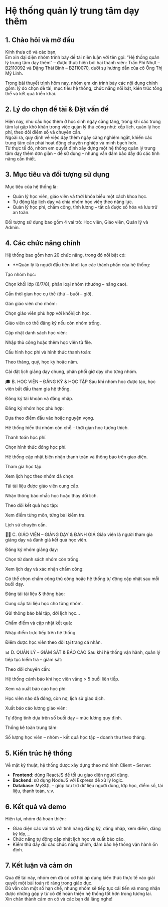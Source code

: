 # Hệ thống quản lý trung tâm dạy thêm

## 1. Chào hỏi và mở đầu
Kính thưa cô và các bạn,  
Em xin đại diện nhóm trình bày đề tài niên luận với tên gọi: “Hệ thống quản lý trung tâm dạy thêm” – được thực hiện bởi hai thành viên: Trần Phi Nhựt – B2110092 và Đặng Thái Bình – B2110070, dưới sự hướng dẫn của cô Ông Thị Mỹ Linh.

Trong bài thuyết trình hôm nay, nhóm em xin trình bày các nội dung chính gồm: lý do chọn đề tài, mục tiêu hệ thống, chức năng nổi bật, kiến trúc tổng thể và kết quả triển khai.

## 2. Lý do chọn đề tài & Đặt vấn đề
Hiện nay, nhu cầu học thêm ở học sinh ngày càng tăng, trong khi các trung tâm lại gặp khó khăn trong việc quản lý thủ công như: xếp lịch, quản lý học phí, theo dõi điểm số và chuyên cần.  
Ngoài ra, quy định về việc dạy thêm ngày càng nghiêm ngặt, khiến các trung tâm cần phải hoạt động chuyên nghiệp và minh bạch hơn.  
Từ thực tế đó, nhóm em quyết định xây dựng một hệ thống quản lý trung tâm dạy thêm đơn giản – dễ sử dụng – nhưng vẫn đảm bảo đầy đủ các tính năng cần thiết.

## 3. Mục tiêu và đối tượng sử dụng
Mục tiêu của hệ thống là:
- Quản lý học viên, giáo viên và thời khóa biểu một cách khoa học.
- Tự động lập lịch dạy và chia nhóm học viên theo năng lực.
- Quản lý học phí, chấm công, tính lương – tất cả được số hóa và lưu trữ an toàn.

Đối tượng sử dụng bao gồm 4 vai trò: Học viên, Giáo viên, Quản lý và Admin.

## 4. Các chức năng chính
Hệ thống bao gồm hơn 20 chức năng, trong đó nổi bật có:
- **Quản lý là người đầu tiên khởi tạo các thành phần của hệ thống:

Tạo nhóm học:

Chọn khối lớp (6/7/8), phân loại nhóm (thường – nâng cao).

Gắn thời gian học cụ thể (thứ – buổi – giờ).

Gán giáo viên cho nhóm:

Chọn giáo viên phù hợp với khối/lịch học.

Giáo viên có thể đăng ký nếu còn nhóm trống.

Cập nhật danh sách học viên:

Nhập thủ công hoặc thêm học viên từ file.

Cấu hình học phí và hình thức thanh toán:

Theo tháng, quý, học kỳ hoặc năm.

Cài đặt lịch giảng dạy chung, phân phối giờ dạy cho từng nhóm.

🎓 B. HỌC VIÊN – ĐĂNG KÝ & HỌC TẬP
Sau khi nhóm học được tạo, học viên bắt đầu tham gia hệ thống.

Đăng ký tài khoản và đăng nhập.

Đăng ký nhóm học phù hợp:

Dựa theo điểm đầu vào hoặc nguyện vọng.

Hệ thống hiển thị nhóm còn chỗ – thời gian học tương thích.

Thanh toán học phí:

Chọn hình thức đóng học phí.

Hệ thống cập nhật biên nhận thanh toán và thông báo trên giao diện.

Tham gia học tập:

Xem lịch học theo nhóm đã chọn.

Tải tài liệu được giáo viên cung cấp.

Nhận thông báo nhắc học hoặc thay đổi lịch.

Theo dõi kết quả học tập:

Xem điểm từng môn, từng bài kiểm tra.

Lịch sử chuyên cần.

👨‍🏫 C. GIÁO VIÊN – GIẢNG DẠY & ĐÁNH GIÁ
Giáo viên là người tham gia giảng dạy và đánh giá kết quả học viên.

Đăng ký nhóm giảng dạy:

Chọn từ danh sách nhóm còn trống.

Xem lịch dạy và xác nhận chấm công:

Có thể chọn chấm công thủ công hoặc hệ thống tự động cập nhật sau mỗi buổi dạy.

Đăng tải tài liệu & thông báo:

Cung cấp tài liệu học cho từng nhóm.

Gửi thông báo bài tập, dời lịch học…

Chấm điểm và cập nhật kết quả:

Nhập điểm trực tiếp trên hệ thống.

Điểm được học viên theo dõi tại trang cá nhân.

📊 D. QUẢN LÝ – GIÁM SÁT & BÁO CÁO
Sau khi hệ thống vận hành, quản lý tiếp tục kiểm tra – giám sát:

Theo dõi chuyên cần:

Hệ thống cảnh báo khi học viên vắng > 5 buổi liên tiếp.

Xem và xuất báo cáo học phí:

Học viên nào đã đóng, còn nợ, lịch sử giao dịch.

Xuất báo cáo lương giáo viên:

Tự động tính dựa trên số buổi dạy – mức lương quy định.

Thống kê toàn trung tâm:

Số lượng học viên – nhóm – kết quả học tập – doanh thu theo tháng.

## 5. Kiến trúc hệ thống
Về mặt kỹ thuật, hệ thống được xây dựng theo mô hình Client – Server:
- **Frontend**: dùng ReactJS để tối ưu giao diện người dùng.
- **Backend**: sử dụng NodeJS với Express để xử lý logic.
- **Database**: MySQL – giúp lưu trữ dữ liệu người dùng, lớp học, điểm số, tài liệu, thanh toán, v.v.

## 6. Kết quả và demo
Hiện tại, nhóm đã hoàn thiện:
- Giao diện các vai trò với tính năng đăng ký, đăng nhập, xem điểm, đăng ký lớp,...
- Chức năng tự động cập nhật lịch học và xuất báo cáo.
- Kiểm thử đầy đủ các chức năng chính, đảm bảo hệ thống vận hành ổn định.

## 7. Kết luận và cảm ơn
Qua đề tài này, nhóm em đã có cơ hội áp dụng kiến thức thực tế vào giải quyết một bài toán rõ ràng trong giáo dục.  
Dù vẫn còn một số hạn chế, nhưng nhóm sẽ tiếp tục cải tiến và mong nhận được những góp ý từ cô để hoàn thiện hệ thống tốt hơn trong tương lai.  
Xin chân thành cảm ơn cô và các bạn đã lắng nghe!
